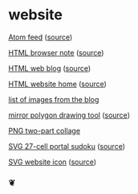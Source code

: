 # website

[Atom feed](https://github.io/06tron/atom.xml) ([source](atom.xml))

[HTML browser note](https://06tron.github.io/66c/browser_note.html) ([source](66c/browser_note.html))

[HTML web blog](https://06tron.github.io/blog/) ([source](blog/index.html))

[HTML website home](https://06tron.github.io/) ([source](index.html))

[list of images from the blog](https://06tron.github.io/?s=entry+content+img)

[mirror polygon drawing tool](https://06tron.github.io/?s=%23mirror_polygon_66c) ([source](66c/script.js))

[PNG two-part collage](https://06tron.github.io/619/A%20Crow's%20Head.png)

[SVG 27-cell portal sudoku](https://06tron.github.io/668/ns_portals.svg) ([source](668/ns_portals.svg))

[SVG website icon](https://06tron.github.io/icons/48.svg) ([source](icons/48.svg))

### &#10086;

